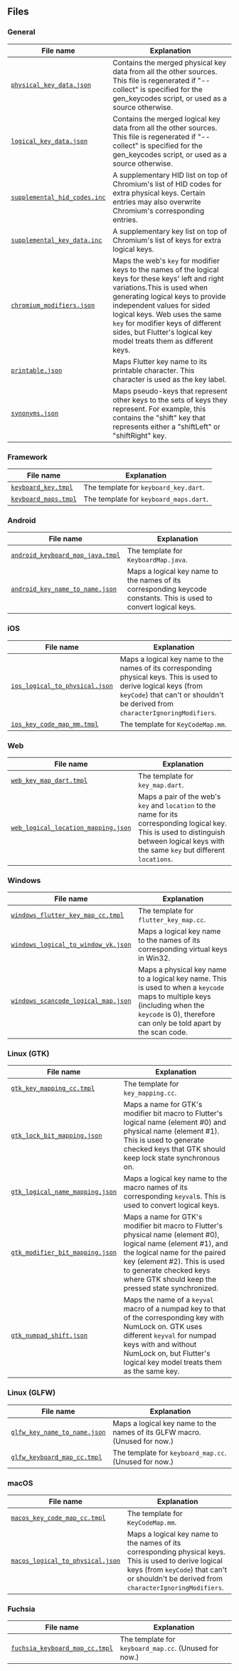 ## Files

### General

| File name | Explanation |
| ---- | ---- |
| [`physical_key_data.json`](physical_key_data.json) | Contains the merged physical key data from all the other sources. This file is regenerated if "--collect" is specified for the gen_keycodes script, or used as a source otherwise. |
| [`logical_key_data.json`](logical_key_data.json) | Contains the merged logical key data from all the other sources. This file is regenerated if "--collect" is specified for the gen_keycodes script, or used as a source otherwise. |
| [`supplemental_hid_codes.inc`](supplemental_hid_codes.inc) | A supplementary HID list on top of Chromium's list of HID codes for extra physical keys. Certain entries may also overwrite Chromium's corresponding entries. |
| [`supplemental_key_data.inc`](supplemental_key_data.inc) | A supplementary key list on top of Chromium's list of keys for extra logical keys.|
| [`chromium_modifiers.json`](chromium_modifiers.json) | Maps the web's `key` for modifier keys to the names of the logical keys for these keys' left and right variations.This is used when generating logical keys to provide independent values for sided logical keys. Web uses the same `key` for modifier keys of different sides, but Flutter's logical key model treats them as different keys.|
| [`printable.json`](printable.json) | Maps Flutter key name to its printable character. This character is used as the key label.|
| [`synonyms.json`](synonyms.json) | Maps pseudo-keys that represent other keys to the sets of keys they represent. For example, this contains the "shift" key that represents either a "shiftLeft" or "shiftRight" key.|

### Framework

| File name | Explanation |
| ---- | ---- |
| [`keyboard_key.tmpl`](keyboard_key.tmpl) | The template for `keyboard_key.dart`. |
| [`keyboard_maps.tmpl`](keyboard_maps.tmpl) | The template for `keyboard_maps.dart`. |


### Android

| File name | Explanation |
| ---- | ---- |
| [`android_keyboard_map_java.tmpl`](android_keyboard_map_java.tmpl) | The template for `KeyboardMap.java`. |
| [`android_key_name_to_name.json`](android_key_name_to_name.json) | Maps a logical key name to the names of its corresponding keycode constants. This is used to convert logical keys.|


### iOS

| File name | Explanation |
| ---- | ---- |
| [`ios_logical_to_physical.json`](ios_logical_to_physical.json) | Maps a logical key name to the names of its corresponding physical keys. This is used to derive logical keys (from `keyCode`) that can't or shouldn't be derived from `characterIgnoringModifiers`. |
| [`ios_key_code_map_mm.tmpl`](ios_key_code_map_mm.tmpl) | The template for `KeyCodeMap.mm`.|

### Web

| File name | Explanation |
| ---- | ---- |
| [`web_key_map_dart.tmpl`](web_key_map_dart.tmpl) | The template for `key_map.dart`. |
| [`web_logical_location_mapping.json`](web_logical_location_mapping.json) | Maps a pair of the web's `key` and `location` to the name for its corresponding logical key. This is used to distinguish between logical keys with the same `key` but different `locations`. |

### Windows

| File name | Explanation |
| ---- | ---- |
| [`windows_flutter_key_map_cc.tmpl`](windows_flutter_key_map_cc.tmpl) | The template for `flutter_key_map.cc`. |
| [`windows_logical_to_window_vk.json`](windows_logical_to_window_vk.json) | Maps a logical key name to the names of its corresponding virtual keys in Win32. |
| [`windows_scancode_logical_map.json`](windows_scancode_logical_map.json) | Maps a physical key name to a logical key name. This is used to when a `keycode` maps to multiple keys (including when the `keycode` is 0), therefore can only be told apart by the scan code. |

### Linux (GTK)

| File name | Explanation |
| ---- | ---- |
| [`gtk_key_mapping_cc.tmpl`](gtk_key_mapping_cc.tmpl) | The template for `key_mapping.cc`. |
| [`gtk_lock_bit_mapping.json`](gtk_lock_bit_mapping.json) | Maps a name for GTK's modifier bit macro to Flutter's logical name (element #0) and physical name (element #1). This is used to generate checked keys that GTK should keep lock state synchronous on.|
| [`gtk_logical_name_mapping.json`](gtk_logical_name_mapping.json) | Maps a logical key name to the macro names of its corresponding `keyval`s. This is used to convert logical keys.|
| [`gtk_modifier_bit_mapping.json`](gtk_modifier_bit_mapping.json) | Maps a name for GTK's modifier bit macro to Flutter's physical name (element #0), logical name (element #1), and the logical name for the paired key (element #2). This is used to generate checked keys where GTK should keep the pressed state synchronized.|
| [`gtk_numpad_shift.json`](gtk_numpad_shift.json) | Maps the name of a `keyval` macro of a numpad key to that of the corresponding key with NumLock on. GTK uses different `keyval` for numpad keys with and without NumLock on, but Flutter's logical key model treats them as the same key.|

### Linux (GLFW)

| File name | Explanation |
| ---- | ---- |
| [`glfw_key_name_to_name.json`](glfw_key_name_to_name.json) | Maps a logical key name to the names of its GLFW macro. (Unused for now.) |
| [`glfw_keyboard_map_cc.tmpl`](glfw_keyboard_map_cc.tmpl) | The template for `keyboard_map.cc`. (Unused for now.) |

### macOS

| File name | Explanation |
| ---- | ---- |
| [`macos_key_code_map_cc.tmpl`](macos_key_code_map_cc.tmpl) | The template for `KeyCodeMap.mm`. |
| [`macos_logical_to_physical.json`](macos_logical_to_physical.json) | Maps a logical key name to the names of its corresponding physical keys. This is used to derive logical keys (from `keyCode`) that can't or shouldn't be derived from `characterIgnoringModifiers`. |

### Fuchsia

| File name | Explanation |
| ---- | ---- |
| [`fuchsia_keyboard_map_cc.tmpl`](fuchsia_keyboard_map_cc.tmpl) | The template for `keyboard_map.cc`. (Unused for now.) |
